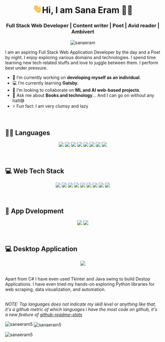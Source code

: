 # <h1 align="center"> <img src="https://raw.githubusercontent.com/ABSphreak/ABSphreak/master/gifs/Hi.gif" width="30px">Hi, I am Sana Eram 👨‍💻</h1>
<h3 align="center">Full Stack Web Developer | Content writer | Poet | Avid reader | Ambivert </h3>
<p align= "center"><img src="https://komarev.com/ghpvc/?username=sanaeram5&label=Profile%20views&color=0e75b6&style=flat" alt="sanaeram" /></p>

I am an aspiring Full Stack Web Application Developer by the day and a Poet by night. I enjoy exploring various domains and technologies. I spend time learning new tech related stuffs and love to juggle between them. I perform best under pressure.




- 🔭 I’m currently working on **developing myself as an individual**.
- 💻 I’m currently learning **Gatsby**.
- 🤝 I’m looking to collaborate on **ML and AI web-based projects**.
- 💬 Ask me about **Books and technology**... And I can go on without any halt😅
- ⚡ Fun fact: I am very clumsy and lazy

<br>


<h2><b>👩‍💻 Languages</b></h2>
<p align="center">
  <img src="https://img.shields.io/badge/Java-ED8B00?style=for-the-badge&logo=java&logoColor=white" height="30"/>
  <img src="https://img.shields.io/badge/Python-14354C?style=for-the-badge&logo=python&logoColor=white" height="30"/>
  <img src="https://img.shields.io/badge/C-00599C?style=for-the-badge&logo=c&logoColor=white" height="30"/>
  <img src="https://img.shields.io/badge/C%2B%2B-00599C?style=for-the-badge&logo=c%2B%2B&logoColor=white" height="30"/>
  <img src="https://img.shields.io/badge/HTML5-E34F26?style=for-the-badge&logo=html5&logoColor=white" height="30"/>
  <img src="https://img.shields.io/badge/CSS3-1572B6?style=for-the-badge&logo=css3&logoColor=white" height="30"/>
  <img src="https://img.shields.io/badge/Sass-CC6699?style=for-the-badge&logo=sass&logoColor=white" height="30"/>
  <img src="https://img.shields.io/badge/JavaScript-323330?style=for-the-badge&logo=javascript&logoColor=F7DF1E" height="30"/>
 
</p>

<br>

<h2><b>💻 Web Tech Stack</b></h2>
<p align="center">
  <img src="https://img.shields.io/badge/React-20232A?style=for-the-badge&logo=react&logoColor=61DAFB" height="30"/>
  <img src="https://img.shields.io/badge/Node.js-43853D?style=for-the-badge&logo=node.js&logoColor=white" height="30"/>
  <img src="https://img.shields.io/badge/Express.js-404D59?style=for-the-badge" height="30"/>
  <img src="https://img.shields.io/badge/Django-092E20?style=for-the-badge&logo=django&logoColor=white" height="30"/>
  <img src="https://img.shields.io/badge/Bootstrap-563D7C?style=for-the-badge&logo=bootstrap&logoColor=white" height="30"/>
  <img src="https://img.shields.io/badge/SQLite-07405E?style=for-the-badge&logo=sqlite&logoColor=white" height="30"/>
  <img src="https://img.shields.io/badge/MongoDB-4EA94B?style=for-the-badge&logo=mongodb&logoColor=white" height="30"/>
  <img src="https://img.shields.io/badge/MySQL-00000F?style=for-the-badge&logo=mysql&logoColor=white" height="30"/>
  <img src="https://img.shields.io/badge/GitHub-100000?style=for-the-badge&logo=github&logoColor=white" height="30"/>
 
</p>


<br>

<h2><b>📱 App Dvelopment</b></h2>
<p align="center">
  <img src="https://img.shields.io/badge/React_Native-20232A?style=for-the-badge&logo=react&logoColor=61DAFB" height="30"/>
  <img src="https://img.shields.io/badge/firebase-ffca28?style=for-the-badge&logo=firebase&logoColor=black" height="30"/>
</p>

<br>

<h2><b>💻 Desktop Application</b></h2>
<p align="center">
  <img src="https://img.shields.io/badge/C%23-239120?style=for-the-badge&logo=c-sharp&logoColor=white" height="30"/>
</p>

<br>
Apart from C# I have even used Tkinter and Java swing to build Destop Applications. I have even tried my hands-on exploring Python libraries for web scraping, data visualization, and automation.

<br>
<br>

*NOTE: Top languages does not indicate my skill level or anything like that, it's a github metric of which languages i have the most code on github, it's a new feature of [github-readme-stats](https://github.com/sanaeram5/github-readme-stats)*

<p><img align="left" src="https://github-readme-stats.vercel.app/api/top-langs?username=sanaeram5&show_icons=true&locale=en&layout=compact" alt="sanaeram5" /></p>

<p>&nbsp;<img align="center" src="https://github-readme-stats.vercel.app/api?username=sanaeram5&show_icons=true&locale=en" alt="sanaeram5" /></p>

<p><img align="center" src="https://github-readme-streak-stats.herokuapp.com/?user=sanaeram5&" alt="sanaeram5" /></p>
